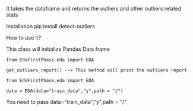 It takes the dataframe and returns the outliers and other outliers related stats
 

Installation
pip install detect-outliers

How to use it?



This class will initialize Pandas Data frame
    
    from EdaFirstPhase.eda import EDA

    get_outliers_report() --> This method will print the outliers report
    
    from EdaFirstPhase.eda import EDA
    
    data = EDA(data="train_data","y",path = "/")
    
You need to pass data="train_data","y",path = "/"
    

